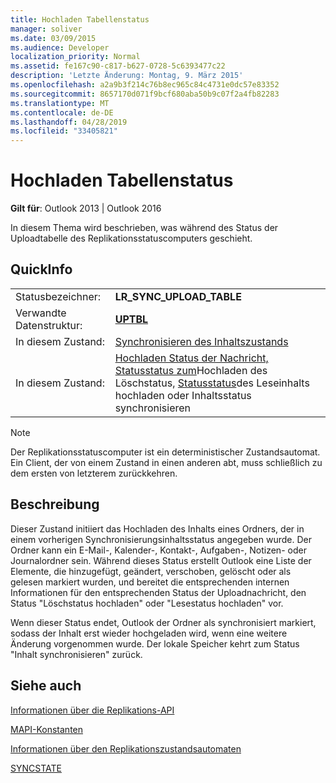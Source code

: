 ```yaml
---
title: Hochladen Tabellenstatus
manager: soliver
ms.date: 03/09/2015
ms.audience: Developer
localization_priority: Normal
ms.assetid: fe167c90-c817-b627-0728-5c6393477c22
description: 'Letzte Änderung: Montag, 9. März 2015'
ms.openlocfilehash: a2a9b3f214c76b8ec965c84c4731e0dc57e83352
ms.sourcegitcommit: 8657170d071f9bcf680aba50b9c07f2a4fb82283
ms.translationtype: MT
ms.contentlocale: de-DE
ms.lasthandoff: 04/28/2019
ms.locfileid: "33405821"
---
```

# <a name="upload-table-state"></a>Hochladen Tabellenstatus

  
  
**Gilt für**: Outlook 2013 | Outlook 2016 
  
 In diesem Thema wird beschrieben, was während des Status der Uploadtabelle des Replikationsstatuscomputers geschieht. 
  
## <a name="quick-info"></a>QuickInfo

|||
|:-----|:-----|
|Statusbezeichner:  <br/> |**LR_SYNC_UPLOAD_TABLE** <br/> |
|Verwandte Datenstruktur:  <br/> |**[UPTBL](uptbl.md)** <br/> |
|In diesem Zustand:  <br/> |[Synchronisieren des Inhaltszustands](synchronize-contents-state.md) <br/> |
|In diesem Zustand:  <br/> |[Hochladen Status der Nachricht,](upload-message-state.md) [Statusstatus zum](upload-delete-status-state.md)Hochladen des Löschstatus, [Statusstatus](upload-read-status-state.md)des Leseinhalts hochladen oder Inhaltsstatus synchronisieren  <br/> |
   
> [!NOTE]
> Der Replikationsstatuscomputer ist ein deterministischer Zustandsautomat. Ein Client, der von einem Zustand in einen anderen abt, muss schließlich zu dem ersten von letzterem zurückkehren. 
  
## <a name="description"></a>Beschreibung

Dieser Zustand initiiert das Hochladen des Inhalts eines Ordners, der in einem vorherigen Synchronisierungsinhaltsstatus angegeben wurde. Der Ordner kann ein E-Mail-, Kalender-, Kontakt-, Aufgaben-, Notizen- oder Journalordner sein. Während dieses Status erstellt Outlook eine Liste der Elemente, die hinzugefügt, geändert, verschoben, gelöscht oder als gelesen markiert wurden, und bereitet die entsprechenden internen Informationen für den entsprechenden Status der Uploadnachricht, den Status "Löschstatus hochladen" oder "Lesestatus hochladen" vor.
  
Wenn dieser Status endet, Outlook der Ordner als synchronisiert markiert, sodass der Inhalt erst wieder hochgeladen wird, wenn eine weitere Änderung vorgenommen wurde. Der lokale Speicher kehrt zum Status "Inhalt synchronisieren" zurück.
  
## <a name="see-also"></a>Siehe auch



[Informationen über die Replikations-API](about-the-replication-api.md)
  
[MAPI-Konstanten](mapi-constants.md)
  
[Informationen über den Replikationszustandsautomaten](about-the-replication-state-machine.md)
  
[SYNCSTATE](syncstate.md)


